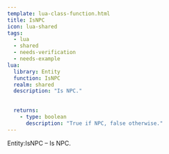 ```yaml
---
template: lua-class-function.html
title: IsNPC
icon: lua-shared
tags:
  - lua
  - shared
  - needs-verification
  - needs-example
lua:
  library: Entity
  function: IsNPC
  realm: shared
  description: "Is NPC."
  
  
  returns:
    - type: boolean
      description: "True if NPC, false otherwise."
---
```


<div class="lua__search__keywords">
Entity:IsNPC &#x2013; Is NPC.
</div>
